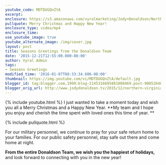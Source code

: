 ```yaml
---
youtube_code: MDTDUGQnZtA
excerpt:
enclosure: https://s3.amazonaws.com/vyralmarketing/Jody+Donaldson/Northern+Virginia+Real+Estate+Agent-+Our+favorite+time+of+year+is+here.mp4
pullquote: Merry Christmas and Happy New Year!
enclosure_type: video/mp4
enclosure_time:
use_youtube_image: true
youtube_alternate_image: /img/cover.jpg
layout: post
title: Seasons Greetings from the Donaldson Team
date: '2015-12-21T12:55:00.000-08:00'
author: Vyral Admin
tags:
- Seasons Greetings
modified_time: '2016-01-07T08:33:34.606-08:00'
thumbnail: https://img.youtube.com/vi/MDTDUGQnZtA/default.jpg
blogger_id: tag:blogger.com,1999:blog-2145316695881808469.post-9005264606460664807
blogger_orig_url: http://www.jodydonaldson.tv/2015/12/northern-virginia-real-estate-holiday.html
---
```

{% include youtube.html %}
I just wanted to take a moment today and wish you all a Merry Christmas and a Happy New Year. **My team and I hope you enjoy and cherish the time spent with loved ones this time of year. **

{% include pullquote.html %}

For our military personnel, we continue to pray for your safe return home to your families. For our public safety personnel, stay safe out there and come home at night.

**From the entire Donaldson Team, we wish you the happiest of holidays,** and look forward to connecting with you in the new year!
